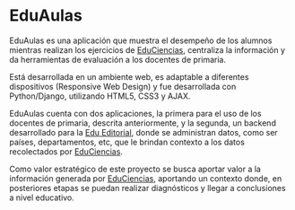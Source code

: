 # EduAulas

EduAulas es una aplicación que muestra el desempeño de los alumnos mientras realizan los ejercicios de [EduCiencias], centraliza la información y da herramientas de evaluación a los docentes de primaria.

Está desarrollada en un ambiente web, es adaptable a diferentes dispositivos (Responsive Web Design) y fue desarrollada con Python/Django, utilizando HTML5, CSS3 y AJAX.

EduAulas cuenta con dos aplicaciones, la primera para el uso de los docentes de primaria, descrita anteriormente, y la segunda, un backend desarrollado para la 
[Edu Editorial], donde se administran datos, como ser países, departamentos, etc, que le brindan contexto a los datos recolectados por [EduCiencias].

Como valor estratégico de este proyecto se busca aportar valor a la información generada por [EduCiencias], aportando un contexto donde, en posteriores etapas se puedan realizar diagnósticos y llegar a conclusiones a nivel educativo.

[EduCiencias]: http://editorialedu.com/edu-ciencias/
[Edu Editorial]: http://editorialedu.com/
